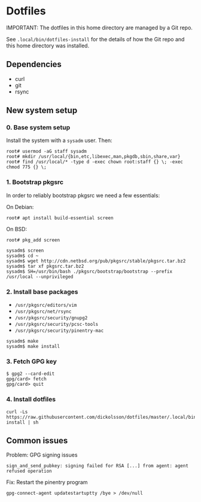 # Dotfiles

IMPORTANT: The dotfiles in this home directory are managed by a Git repo.

See `.local/bin/dotfiles-install` for the details of how the Git repo and
this home directory was installed.

## Dependencies

- curl
- git
- rsync

## New system setup

### 0. Base system setup

Install the system with a `sysadm` user. Then:

```
root# usermod -aG staff sysadm
root# mkdir /usr/local/{bin,etc,libexec,man,pkgdb,sbin,share,var}
root# find /usr/local/* -type d -exec chown root:staff {} \; -exec chmod 775 {} \;
```

### 1. Bootstrap pkgsrc

In order to reliably bootstrap pkgsrc we need a few essentials:

On Debian:
```
root# apt install build-essential screen
```

On BSD:
```
root# pkg_add screen
```

```
sysadm$ screen
sysadm$ cd ~
sysadm$ wget http://cdn.netbsd.org/pub/pkgsrc/stable/pkgsrc.tar.bz2
sysadm$ tar xf pkgsrc.tar.bz2
sysadm$ SH=/usr/bin/bash ./pkgsrc/bootstrap/bootstrap --prefix /usr/local --unprivileged
```

### 2. Install base packages

- `/usr/pkgsrc/editors/vim`
- `/usr/pkgsrc/net/rsync`
- `/usr/pkgsrc/security/gnupg2`
- `/usr/pkgsrc/security/pcsc-tools`
- `/usr/pkgsrc/security/pinentry-mac`

```
sysadm$ make
sysadm$ make install
```

### 3. Fetch GPG key

```
$ gpg2 --card-edit
gpg/card> fetch
gpg/card> quit
```

### 4. Install dotfiles

```
curl -Ls https://raw.githubusercontent.com/dickolsson/dotfiles/master/.local/bin/dotfiles-install | sh
```

## Common issues

Problem: GPG signing issues
```
sign_and_send_pubkey: signing failed for RSA [...] from agent: agent refused operation

```

Fix: Restart the pinentry program
```
gpg-connect-agent updatestartuptty /bye > /dev/null
```
